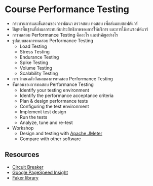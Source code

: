 # Course Performance Testing

* กระบวนการและขั้นตอนของการพัฒนา ตรวจสอบ ทดสอบ เพื่อส่งมอบซอฟต์แวร์
* ปัญหาพื้นฐานที่ส่งผลกระทบกับประสิทธิภาพของการให้บริการ และการใช้งานซอฟต์แวร์
* การทดสอบ Performance Testing คืออะไร และสำคัญอย่างไร
* รูปแบบของการทดสอบ Performance Testing
  * Load Testing
  * Stress Testing
  * Endurance Testing
  * Spike Testing
  * Volume Testing
  * Scalability Testing
* การกำหนดตัววัดผลของการทดสอบ Performance Testing
* ขั้นตอนของการทดสอบ Performance Testing
  * Identify your testing environment
  * Identify the performance acceptance criteria
  * Plan & design performance tests
  * Configuring the test environment
  * Implement test design
  * Run the tests
  * Analyze, tune and re-test
* Workshop
  * Design and testing with [Apache JMeter](https://jmeter.apache.org/)
  * Compare with other software

## Resources
* [Circuit Breaker](https://martinfowler.com/bliki/CircuitBreaker.html)
* [Google PageSpeed Insight](https://developers.google.com/speed/pagespeed/insights/)
* [Faker library](https://github.com/marak/Faker.js/)
